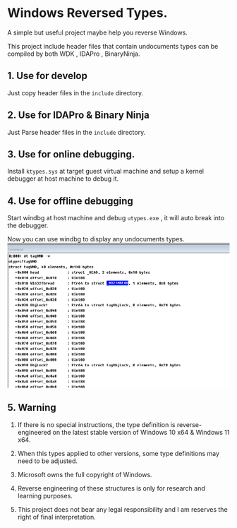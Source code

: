 # Windows Reversed Types.
A simple but useful project maybe help you reverse Windows. 

This project include header files that contain undocuments types can be compiled by both WDK , IDAPro , BinaryNinja.   

## 1. Use for develop
Just copy header files in the `include` directory.      

## 2. Use for IDAPro & Binary Ninja
Just Parse header files in the `include` directory.

## 3. Use for online debugging.
Install `ktypes.sys` at target guest virtual machine and setup a kernel debugger at host machine to debug it.   

## 4. Use for offline debugging
Start windbg at host machine and debug `utypes.exe` , it will auto break into the debugger.

Now you can use windbg to display any undocuments types.    
![tagWND.png](doc/tagWND.png)

## 5. Warning
1. If there is no special instructions, the type definition is reverse-engineered on the latest stable version of Windows 10 x64 & Windows 11 x64.   
 
2. When this types applied to other versions, some type definitions may need to be adjusted.

3. Microsoft owns the full copyright of Windows.        

3. Reverse engineering of these structures is only for research and learning purposes.   
       
4. This project does not bear any legal responsibility and I am reserves the right of final interpretation.      
   